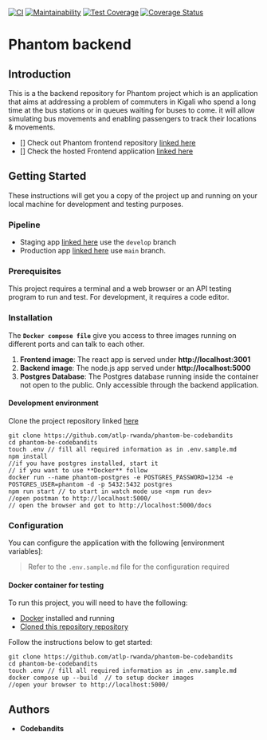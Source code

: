 [![CI](https://github.com/atlp-rwanda/phantom-be-codebandits/actions/workflows/main.yml/badge.svg)](https://github.com/atlp-rwanda/phantom-be-codebandits/actions/workflows/main.yml) [![Maintainability](https://api.codeclimate.com/v1/badges/0a8e73d7e498e308d3db/maintainability)](https://codeclimate.com/github/atlp-rwanda/phantom-be-codebandits/maintainability) [![Test Coverage](https://api.codeclimate.com/v1/badges/0a8e73d7e498e308d3db/test_coverage)](https://codeclimate.com/github/atlp-rwanda/phantom-be-codebandits/test_coverage) [![Coverage Status](https://coveralls.io/repos/github/atlp-rwanda/phantom-be-codebandits/badge.svg?branch=develop)](https://coveralls.io/github/atlp-rwanda/phantom-be-codebandits?branch=develop)

# Phantom backend

## Introduction

This is a the backend repository for Phantom project which is an application that aims at addressing a problem of commuters in Kigali who spend a long time at the bus stations or in queues waiting for buses to come. it will allow simulating bus movements and enabling passengers to track their locations & movements.

- [] Check out Phantom frontend repository [linked here](https://github.com/atlp-rwanda/phantom-fe-codebandits)
- [] Check the hosted Frontend application [linked here](https://phantom-codebantis.herokuapp.com)

## Getting Started

These instructions will get you a copy of the project up and running on your local machine for development and testing purposes.

### Pipeline

- Staging app [linked here](https://phantom-be-codebandits-staging.herokuapp.com/) use the `develop` branch
- Production app [linked here](https://phantom-be-codebandits-pro.herokuapp.com/) use `main` branch.

### Prerequisites

This project requires a terminal and a web browser or an API testing program to run and test. For development, it requires a code editor.

### Installation

The **`Docker compose file`** give you access to three images running on different ports and can talk to each other.

1. **Frontend image**: The react app is served under **http://localhost:3001**
2. **Backend image**: The node.js app served under **http://localhost:5000**
3. **Postgres Database**: The Postgres database running inside the container not open to the public. Only accessible through the backend application.

#### Development environment

Clone the project repository linked [here](https://github.com/atlp-rwanda/phantom-be-codebandits.git)

```git
git clone https://github.com/atlp-rwanda/phantom-be-codebandits
cd phantom-be-codebandits
touch .env // fill all required information as in .env.sample.md
npm install
//if you have postgres installed, start it
// if you want to use **Docker** follow
docker run --name phantom-postgres -e POSTGRES_PASSWORD=1234 -e POSTGRES_USER=phantom -d -p 5432:5432 postgres
npm run start // to start in watch mode use <npm run dev>
//open postman to http://localhost:5000/
// open the browser and got to http://localhost:5000/docs
```

### Configuration

You can configure the application with the following [environment variables]:

> Refer to the `.env.sample.md` file for the configuration required

#### Docker container for testing

To run this project, you will need to have the following:

- [Docker](https://www.docker.com/products/docker-desktop/) installed and running
- [Cloned this repository repository](https://github.com/atlp-rwanda/phantom-be-codebandits)

Follow the instructions below to get started:

```git
git clone https://github.com/atlp-rwanda/phantom-be-codebandits
cd phantom-be-codebandits
touch .env // fill all required information as in .env.sample.md
docker compose up --build  // to setup docker images
//open your browser to http://localhost:5000/
```

## Authors

- **Codebandits**
